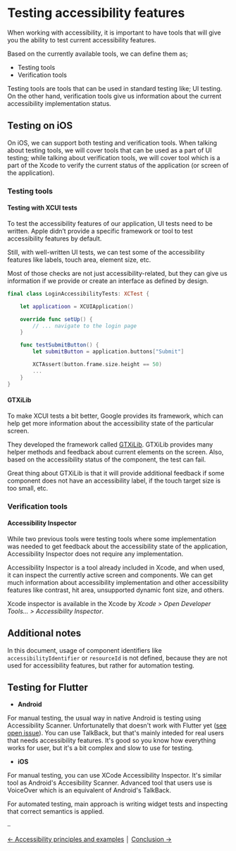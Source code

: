 # Testing accessibility features

When working with accessibility, it is important to have tools that will give you the ability to test current accessibility features.

Based on the currently available tools, we can define them as;

* Testing tools
* Verification tools

Testing tools are tools that can be used in standard testing like; UI testing. On the other hand, verification tools give us information about the current accessibility implementation status.

## Testing on iOS

On iOS, we can support both testing and verification tools. When talking about testing tools, we will cover tools that can be used as a part of UI testing; while talking about verification tools, we will cover tool which is a part of the Xcode to verify the current status of the application (or screen of the application).

### Testing tools

#### Testing with XCUI tests

To test the accessibility features of our application, UI tests need to be written. Apple didn’t provide a specific framework or tool to test accessibility features by default.

Still, with well-written UI tests, we can test some of the accessibility features like labels, touch area, element size, etc.

Most of those checks are not just accessibility-related, but they can give us information if we provide or create an interface as defined by design.

```swift
final class LoginAccessibilityTests: XCTest {

    let applicatioon = XCUIApplication()

    override func setUp() {
        // ... navigate to the login page
    }

    func testSubmitButton() {
        let submitButton = application.buttons["Submit"]

        XCTAssert(button.frame.size.height == 50)
        ...
    }
}
```

#### GTXiLib

To make XCUI tests a bit better, Google provides its framework, which can help get more information about the accessibility state of the particular screen.

They developed the framework called [GTXiLib](https://github.com/google/GTXiLib). GTXiLib provides many helper methods and feedback about current elements on the screen. Also, based on the accessibility status of the component, the test can fail.

Great thing about GTXiLib is that it will provide additional feedback if some component does not have an accessibility label, if the touch target size is too small, etc.

### Verification tools

#### Accessibility Inspector

While two previous tools were testing tools where some implementation was needed to get feedback about the accessibility state of the application, Accessibility Inspector does not require any implementation.

Accessibility Inspector is a tool already included in Xcode, and when used, it can inspect the currently active screen and components. We can get much information about accessibility implementation and other accessibility features like contrast, hit area, unsupported dynamic font size, and others.

Xcode inspector is available in the Xcode by _Xcode > Open Developer Tools... > Accessibility Inspector_.

## Additional notes

In this document, usage of component identifiers like `accessibilityIdentifier` or `resourceId` is not defined, because they are not used for accessibility features, but rather for automation testing.

## Testing for Flutter

- **Android**

For manual testing, the usual way in native Android is testing using Accessibility Scanner. Unfortunatelly that doesn't work with Flutter yet ([see open issue](https://github.com/flutter/flutter/issues/39531)).
You can use TalkBack, but that's mainly inteded for real users that needs accessibility features. It's good so you know how everything works for user, but it's a bit complex and slow to use for testing.

- **iOS**

For manual testing, you can use XCode Accessibility Inspector. It's similar tool as Android's Accesibility Scanner. Advanced tool that users use is VoiceOver which is an equivalent of Android's TalkBack.

For automated testing, main approach is writing widget tests and inspecting that correct semantics is applied.

⎯

[← Accessibility principles and examples](../guidelines/principles/accessibility_principles_and_examples.md "Accessibility principles and examples")
│
[Conclusion →](../general/conclusion.md "Conclusion")

